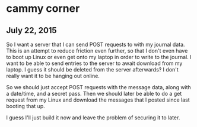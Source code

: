 cammy corner
=============

July 22, 2015
---------------
So I want a server that I can send POST requests to with my journal data.
This is an attempt to reduce friction even further, so that I don't even have to boot up Linux or even get onto my laptop in order to write to the journal.
I want to be able to send entries to the server to await download from my laptop.
I guess it should be deleted from the server afterwards? I don't really want it to be hanging out online.

So we should just accept POST requests with the message data, along with a date/time, and a secret pass. Then we should later be able to do a get request from my Linux and download the messages that I posted since last booting that up.

I guess I'll just build it now and leave the problem of securing it to later.
